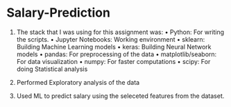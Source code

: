 # Salary-Prediction

1. The stack that I was using for this assignment was:
• Python: For writing the scripts.
• Jupyter Notebooks: Working environment
• sklearn: Building Machine Learning models
• keras: Building Neural Network models
• pandas: For preprocessing of the data
• matplotlib/seaborn: For data visualization
• numpy: For faster computations
• scipy: For doing Statistical analysis

2. Performed Exploratory analysis of the data

3. Used ML to predict salary using the seleceted features from the dataset.
